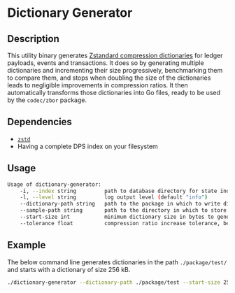 # Dictionary Generator

## Description

This utility binary generates [Zstandard compression dictionaries](http://facebook.github.io/zstd/#small-data) for
ledger payloads, events and transactions. It does so by generating multiple dictionaries and incrementing their size
progressively, benchmarking them to compare them, and stops when doubling the size of the dictionaries leads to
negligible improvements in compression ratios. It then automatically transforms those dictionaries into Go files,
ready to be used by the `codec/zbor` package.

## Dependencies

* [`zstd`](https://github.com/facebook/zstd#build-instructions)
* Having a complete DPS index on your filesystem

## Usage

```sh
Usage of dictionary-generator:
    -i, --index string         path to database directory for state index (default "index")
    -l, --level string         log output level (default "info")
    --dictionary-path string   path to the package in which to write dictionaries (default "./codec/zbor")
    --sample-path string       path to the directory in which to store samples for dictionary training (temporary folder when left empty) (default "./samples")
    --start-size int           minimum dictionary size in bytes to generate (will be doubled on each iteration) (default 512)
    --tolerance float          compression ratio increase tolerance, between 0 and 1 (default 0.1)
```

## Example

The below command line generates dictionaries in the path `./package/test/` and starts with a dictionary of size 256 kB.

```sh
./dictionary-generator --dictionary-path ./package/test --start-size 256000
```
